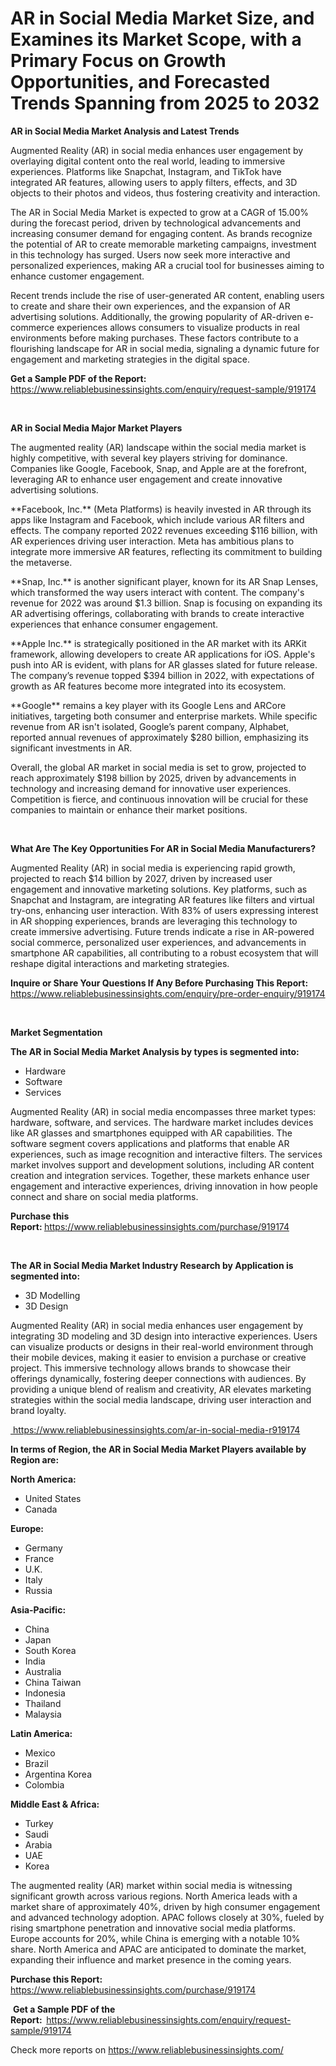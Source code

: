 <p><h1>AR in Social Media Market Size, and Examines its Market Scope, with a Primary Focus on Growth Opportunities, and Forecasted Trends Spanning from 2025 to 2032</h1></p><p><strong>AR in Social Media Market Analysis and Latest Trends</strong></p>
<p><p>Augmented Reality (AR) in social media enhances user engagement by overlaying digital content onto the real world, leading to immersive experiences. Platforms like Snapchat, Instagram, and TikTok have integrated AR features, allowing users to apply filters, effects, and 3D objects to their photos and videos, thus fostering creativity and interaction.</p><p>The AR in Social Media Market is expected to grow at a CAGR of 15.00% during the forecast period, driven by technological advancements and increasing consumer demand for engaging content. As brands recognize the potential of AR to create memorable marketing campaigns, investment in this technology has surged. Users now seek more interactive and personalized experiences, making AR a crucial tool for businesses aiming to enhance customer engagement.</p><p>Recent trends include the rise of user-generated AR content, enabling users to create and share their own experiences, and the expansion of AR advertising solutions. Additionally, the growing popularity of AR-driven e-commerce experiences allows consumers to visualize products in real environments before making purchases. These factors contribute to a flourishing landscape for AR in social media, signaling a dynamic future for engagement and marketing strategies in the digital space.</p></p>
<p><strong>Get a Sample PDF of the Report:&nbsp;</strong> <a href="https://www.reliablebusinessinsights.com/enquiry/request-sample/919174?utm_campaign=3213&utm_medium=2&utm_source=Github&utm_content=ia&utm_term=05032025&utm_id=ar-in-social-media">https://www.reliablebusinessinsights.com/enquiry/request-sample/919174</a></p>
<p>&nbsp;</p>
<p><strong>AR in Social Media Major Market Players</strong></p>
<p><p>The augmented reality (AR) landscape within the social media market is highly competitive, with several key players striving for dominance. Companies like Google, Facebook, Snap, and Apple are at the forefront, leveraging AR to enhance user engagement and create innovative advertising solutions.</p><p>**Facebook, Inc.** (Meta Platforms) is heavily invested in AR through its apps like Instagram and Facebook, which include various AR filters and effects. The company reported 2022 revenues exceeding $116 billion, with AR experiences driving user interaction. Meta has ambitious plans to integrate more immersive AR features, reflecting its commitment to building the metaverse.</p><p>**Snap, Inc.** is another significant player, known for its AR Snap Lenses, which transformed the way users interact with content. The company's revenue for 2022 was around $1.3 billion. Snap is focusing on expanding its AR advertising offerings, collaborating with brands to create interactive experiences that enhance consumer engagement.</p><p>**Apple Inc.** is strategically positioned in the AR market with its ARKit framework, allowing developers to create AR applications for iOS. Apple's push into AR is evident, with plans for AR glasses slated for future release. The company’s revenue topped $394 billion in 2022, with expectations of growth as AR features become more integrated into its ecosystem.</p><p>**Google** remains a key player with its Google Lens and ARCore initiatives, targeting both consumer and enterprise markets. While specific revenue from AR isn't isolated, Google’s parent company, Alphabet, reported annual revenues of approximately $280 billion, emphasizing its significant investments in AR.</p><p>Overall, the global AR market in social media is set to grow, projected to reach approximately $198 billion by 2025, driven by advancements in technology and increasing demand for innovative user experiences. Competition is fierce, and continuous innovation will be crucial for these companies to maintain or enhance their market positions.</p></p>
<p>&nbsp;</p>
<p><strong>What Are The Key Opportunities For AR in Social Media Manufacturers?</strong></p>
<p><p>Augmented Reality (AR) in social media is experiencing rapid growth, projected to reach $14 billion by 2027, driven by increased user engagement and innovative marketing solutions. Key platforms, such as Snapchat and Instagram, are integrating AR features like filters and virtual try-ons, enhancing user interaction. With 83% of users expressing interest in AR shopping experiences, brands are leveraging this technology to create immersive advertising. Future trends indicate a rise in AR-powered social commerce, personalized user experiences, and advancements in smartphone AR capabilities, all contributing to a robust ecosystem that will reshape digital interactions and marketing strategies.</p></p>
<p><strong>Inquire or Share Your Questions If Any Before Purchasing This Report:</strong> <a href="https://www.reliablebusinessinsights.com/enquiry/pre-order-enquiry/919174?utm_campaign=3213&utm_medium=2&utm_source=Github&utm_content=ia&utm_term=05032025&utm_id=ar-in-social-media">https://www.reliablebusinessinsights.com/enquiry/pre-order-enquiry/919174</a></p>
<p>&nbsp;</p>
<p><strong>Market Segmentation</strong></p>
<p><strong>The AR in Social Media Market Analysis by types is segmented into:</strong></p>
<p><ul><li>Hardware</li><li>Software</li><li>Services</li></ul></p>
<p><p>Augmented Reality (AR) in social media encompasses three market types: hardware, software, and services. The hardware market includes devices like AR glasses and smartphones equipped with AR capabilities. The software segment covers applications and platforms that enable AR experiences, such as image recognition and interactive filters. The services market involves support and development solutions, including AR content creation and integration services. Together, these markets enhance user engagement and interactive experiences, driving innovation in how people connect and share on social media platforms.</p></p>
<p><strong>Purchase this Report:&nbsp;</strong><a href="https://www.reliablebusinessinsights.com/purchase/919174?utm_campaign=3213&utm_medium=2&utm_source=Github&utm_content=ia&utm_term=05032025&utm_id=ar-in-social-media">https://www.reliablebusinessinsights.com/purchase/919174</a></p>
<p>&nbsp;</p>
<p><strong>The AR in Social Media Market Industry Research by Application is segmented into:</strong></p>
<p><ul><li>3D Modelling</li><li>3D Design</li></ul></p>
<p><p>Augmented Reality (AR) in social media enhances user engagement by integrating 3D modeling and 3D design into interactive experiences. Users can visualize products or designs in their real-world environment through their mobile devices, making it easier to envision a purchase or creative project. This immersive technology allows brands to showcase their offerings dynamically, fostering deeper connections with audiences. By providing a unique blend of realism and creativity, AR elevates marketing strategies within the social media landscape, driving user interaction and brand loyalty.</p></p>
<p><a href="https://www.reliablebusinessinsights.com/ar-in-social-media-r919174?utm_campaign=3213&utm_medium=2&utm_source=Github&utm_content=ia&utm_term=05032025&utm_id=ar-in-social-media">&nbsp;https://www.reliablebusinessinsights.com/ar-in-social-media-r919174</a></p>
<p><strong>In terms of Region, the AR in Social Media Market Players available by Region are:</strong></p>
<p>
    <p> <strong> North America: </strong>
        <ul>
            <li>United States</li>
            <li>Canada</li>
        </ul>
        </p> 
    <p> <strong> Europe: </strong>
        <ul>
            <li>Germany</li>
            <li>France</li>
            <li>U.K.</li>
            <li>Italy</li>
            <li>Russia</li>
        </ul>
        </p> 
    <p> <strong> Asia-Pacific: </strong>
        <ul>
            <li>China</li>
            <li>Japan</li>
            <li>South Korea</li>
            <li>India</li>
            <li>Australia</li>
            <li>China Taiwan</li>
            <li>Indonesia</li>
            <li>Thailand</li>
            <li>Malaysia</li>
        </ul>
        </p> 
    <p> <strong> Latin America: </strong>
        <ul>
            <li>Mexico</li>
            <li>Brazil</li>
            <li>Argentina Korea</li>
            <li>Colombia</li>
        </ul>
        </p> 
    <p> <strong> Middle East & Africa: </strong>
        <ul>
            <li>Turkey</li>
            <li>Saudi</li>
            <li>Arabia</li>
            <li>UAE</li>
            <li>Korea</li>
        </ul>
    </p>
    </p>
<p><p>The augmented reality (AR) market within social media is witnessing significant growth across various regions. North America leads with a market share of approximately 40%, driven by high consumer engagement and advanced technology adoption. APAC follows closely at 30%, fueled by rising smartphone penetration and innovative social media platforms. Europe accounts for 20%, while China is emerging with a notable 10% share. North America and APAC are anticipated to dominate the market, expanding their influence and market presence in the coming years.</p></p>
<p><strong>Purchase this Report: </strong><a href="https://www.reliablebusinessinsights.com/purchase/919174?utm_campaign=3213&utm_medium=2&utm_source=Github&utm_content=ia&utm_term=05032025&utm_id=ar-in-social-media">https://www.reliablebusinessinsights.com/purchase/919174</a></p>
<p>&nbsp;<strong>Get a Sample PDF of the Report:&nbsp;&nbsp;</strong><a href="https://www.reliablebusinessinsights.com/enquiry/request-sample/919174?utm_campaign=3213&utm_medium=2&utm_source=Github&utm_content=ia&utm_term=05032025&utm_id=ar-in-social-media">https://www.reliablebusinessinsights.com/enquiry/request-sample/919174</a></p>
<p><strong></strong></p>
<p>Check more reports on <a href="https://www.reliablebusinessinsights.com/?utm_campaign=3213&utm_medium=2&utm_source=Github&utm_content=ia&utm_term=05032025&utm_id=ar-in-social-media">https://www.reliablebusinessinsights.com/</a></p>